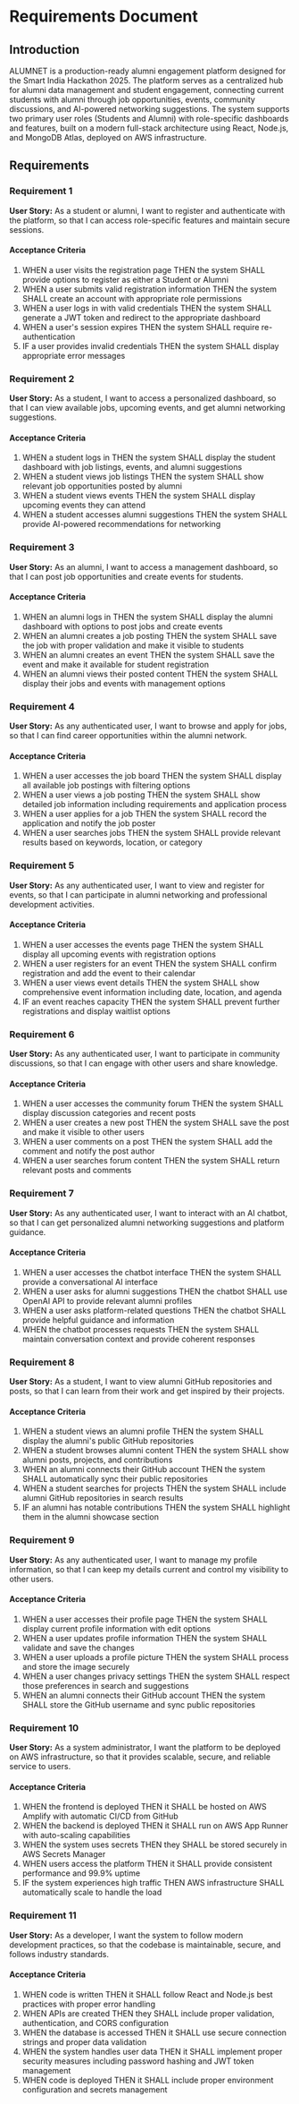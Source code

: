 # Requirements Document

## Introduction

ALUMNET is a production-ready alumni engagement platform designed for the Smart India Hackathon 2025. The platform serves as a centralized hub for alumni data management and student engagement, connecting current students with alumni through job opportunities, events, community discussions, and AI-powered networking suggestions. The system supports two primary user roles (Students and Alumni) with role-specific dashboards and features, built on a modern full-stack architecture using React, Node.js, and MongoDB Atlas, deployed on AWS infrastructure.

## Requirements

### Requirement 1

**User Story:** As a student or alumni, I want to register and authenticate with the platform, so that I can access role-specific features and maintain secure sessions.

#### Acceptance Criteria

1. WHEN a user visits the registration page THEN the system SHALL provide options to register as either a Student or Alumni
2. WHEN a user submits valid registration information THEN the system SHALL create an account with appropriate role permissions
3. WHEN a user logs in with valid credentials THEN the system SHALL generate a JWT token and redirect to the appropriate dashboard
4. WHEN a user's session expires THEN the system SHALL require re-authentication
5. IF a user provides invalid credentials THEN the system SHALL display appropriate error messages

### Requirement 2

**User Story:** As a student, I want to access a personalized dashboard, so that I can view available jobs, upcoming events, and get alumni networking suggestions.

#### Acceptance Criteria

1. WHEN a student logs in THEN the system SHALL display the student dashboard with job listings, events, and alumni suggestions
2. WHEN a student views job listings THEN the system SHALL show relevant job opportunities posted by alumni
3. WHEN a student views events THEN the system SHALL display upcoming events they can attend
4. WHEN a student accesses alumni suggestions THEN the system SHALL provide AI-powered recommendations for networking

### Requirement 3

**User Story:** As an alumni, I want to access a management dashboard, so that I can post job opportunities and create events for students.

#### Acceptance Criteria

1. WHEN an alumni logs in THEN the system SHALL display the alumni dashboard with options to post jobs and create events
2. WHEN an alumni creates a job posting THEN the system SHALL save the job with proper validation and make it visible to students
3. WHEN an alumni creates an event THEN the system SHALL save the event and make it available for student registration
4. WHEN an alumni views their posted content THEN the system SHALL display their jobs and events with management options

### Requirement 4

**User Story:** As any authenticated user, I want to browse and apply for jobs, so that I can find career opportunities within the alumni network.

#### Acceptance Criteria

1. WHEN a user accesses the job board THEN the system SHALL display all available job postings with filtering options
2. WHEN a user views a job posting THEN the system SHALL show detailed job information including requirements and application process
3. WHEN a user applies for a job THEN the system SHALL record the application and notify the job poster
4. WHEN a user searches jobs THEN the system SHALL provide relevant results based on keywords, location, or category

### Requirement 5

**User Story:** As any authenticated user, I want to view and register for events, so that I can participate in alumni networking and professional development activities.

#### Acceptance Criteria

1. WHEN a user accesses the events page THEN the system SHALL display all upcoming events with registration options
2. WHEN a user registers for an event THEN the system SHALL confirm registration and add the event to their calendar
3. WHEN a user views event details THEN the system SHALL show comprehensive event information including date, location, and agenda
4. IF an event reaches capacity THEN the system SHALL prevent further registrations and display waitlist options

### Requirement 6

**User Story:** As any authenticated user, I want to participate in community discussions, so that I can engage with other users and share knowledge.

#### Acceptance Criteria

1. WHEN a user accesses the community forum THEN the system SHALL display discussion categories and recent posts
2. WHEN a user creates a new post THEN the system SHALL save the post and make it visible to other users
3. WHEN a user comments on a post THEN the system SHALL add the comment and notify the post author
4. WHEN a user searches forum content THEN the system SHALL return relevant posts and comments

### Requirement 7

**User Story:** As any authenticated user, I want to interact with an AI chatbot, so that I can get personalized alumni networking suggestions and platform guidance.

#### Acceptance Criteria

1. WHEN a user accesses the chatbot interface THEN the system SHALL provide a conversational AI interface
2. WHEN a user asks for alumni suggestions THEN the chatbot SHALL use OpenAI API to provide relevant alumni profiles
3. WHEN a user asks platform-related questions THEN the chatbot SHALL provide helpful guidance and information
4. WHEN the chatbot processes requests THEN the system SHALL maintain conversation context and provide coherent responses

### Requirement 8

**User Story:** As a student, I want to view alumni GitHub repositories and posts, so that I can learn from their work and get inspired by their projects.

#### Acceptance Criteria

1. WHEN a student views an alumni profile THEN the system SHALL display the alumni's public GitHub repositories
2. WHEN a student browses alumni content THEN the system SHALL show alumni posts, projects, and contributions
3. WHEN an alumni connects their GitHub account THEN the system SHALL automatically sync their public repositories
4. WHEN a student searches for projects THEN the system SHALL include alumni GitHub repositories in search results
5. IF an alumni has notable contributions THEN the system SHALL highlight them in the alumni showcase section

### Requirement 9

**User Story:** As any authenticated user, I want to manage my profile information, so that I can keep my details current and control my visibility to other users.

#### Acceptance Criteria

1. WHEN a user accesses their profile page THEN the system SHALL display current profile information with edit options
2. WHEN a user updates profile information THEN the system SHALL validate and save the changes
3. WHEN a user uploads a profile picture THEN the system SHALL process and store the image securely
4. WHEN a user changes privacy settings THEN the system SHALL respect those preferences in search and suggestions
5. WHEN an alumni connects their GitHub account THEN the system SHALL store the GitHub username and sync public repositories

### Requirement 10

**User Story:** As a system administrator, I want the platform to be deployed on AWS infrastructure, so that it provides scalable, secure, and reliable service to users.

#### Acceptance Criteria

1. WHEN the frontend is deployed THEN it SHALL be hosted on AWS Amplify with automatic CI/CD from GitHub
2. WHEN the backend is deployed THEN it SHALL run on AWS App Runner with auto-scaling capabilities
3. WHEN the system uses secrets THEN they SHALL be stored securely in AWS Secrets Manager
4. WHEN users access the platform THEN it SHALL provide consistent performance and 99.9% uptime
5. IF the system experiences high traffic THEN AWS infrastructure SHALL automatically scale to handle the load

### Requirement 11

**User Story:** As a developer, I want the system to follow modern development practices, so that the codebase is maintainable, secure, and follows industry standards.

#### Acceptance Criteria

1. WHEN code is written THEN it SHALL follow React and Node.js best practices with proper error handling
2. WHEN APIs are created THEN they SHALL include proper validation, authentication, and CORS configuration
3. WHEN the database is accessed THEN it SHALL use secure connection strings and proper data validation
4. WHEN the system handles user data THEN it SHALL implement proper security measures including password hashing and JWT token management
5. WHEN code is deployed THEN it SHALL include proper environment configuration and secrets management